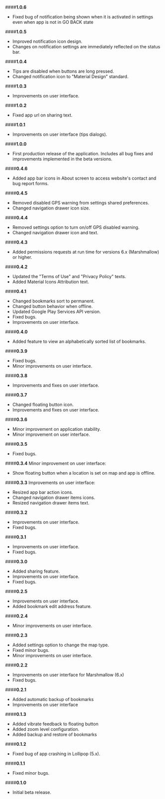 ####**1.0.6**
- Fixed bug of notification being shown when it is activated in settings even when app is not in GO BACK state

####**1.0.5**
- Improved notification icon design.
- Changes on notification settings are immediately reflected on the status bar.

####**1.0.4**
- Tips are disabled when buttons are long pressed.
- Changed notification icon to "Material Design" standard.

####**1.0.3**
- Improvements on user interface.

####**1.0.2**
- Fixed app url on sharing text.

####**1.0.1**
- Improvements on user interface (tips dialogs).

####**1.0.0**
- First production release of the application. Includes all bug fixes and improvements implemented in the beta versions.

####**0.4.6**
- Added app bar icons in About screen to access website's contact and bug report forms.

####**0.4.5**
- Removed disabled GPS warning from settings shared preferences.
- Changed navigation drawer icon size.

####**0.4.4**
- Removed settings option to turn on/off GPS disabled warning.
- Changed navigation drawer icon and text.

####**0.4.3**
- Added permissions requests at run time for versions 6.x (Marshmallow) or higher.

####**0.4.2**
- Updated the "Terms of Use" and "Privacy Policy" texts.
- Added Material Icons Attribution text.

####**0.4.1**
- Changed bookmarks sort to permanent.
- Changed button behavior when offline.
- Updated Google Play Services API version.
- Fixed bugs.
- Improvements on user interface.

####**0.4.0**
- Added feature to view an alphabetically sorted list of bookmarks.

####**0.3.9**
- Fixed bugs.
- Minor improvements on user interface.

####**0.3.8**
- Improvements and fixes on user interface.

####**0.3.7**
- Changed floating button icon.
- Improvements and fixes on user interface.

####**0.3.6**
- Minor improvement on application stability.
- Minor improvement on user interface.

####**0.3.5**
- Fixed bugs.

####**0.3.4**
Minor improvement on user interface:
- Show floating button when a location is set on map and app is offline. 

####**0.3.3**
Improvements on user interface:
- Resized app bar action icons.
- Changed navigation drawer items icons.
- Resized navigation drawer items text.

####**0.3.2**
- Improvements on user interface.
- Fixed bugs.

####**0.3.1**
- Improvements on user interface.
- Fixed bugs.

####**0.3.0**
- Added sharing feature.
- Improvements on user interface.
- Fixed bugs.

####**0.2.5**
- Improvements on user interface.
- Added bookmark edit address feature.

####**0.2.4**
- Minor improvements on user interface.

####**0.2.3**
- Added settings option to change the map type.
- Fixed minor bugs.
- Minor improvements on user interface.

####**0.2.2**
- Improvements on user interface for Marshmallow (6.x)
- Fixed bugs.

####**0.2.1**
- Added automatic backup of bookmarks
- Improvements on user interface

####**0.1.3**
- Added vibrate feedback to floating button
- Added zoom level configuration.
- Added backup and restore of bookmarks

####**0.1.2**
- Fixed bug of app crashing in Lollipop (5.x).

####**0.1.1**
- Fixed minor bugs.

####**0.1.0**
- Initial beta release.

